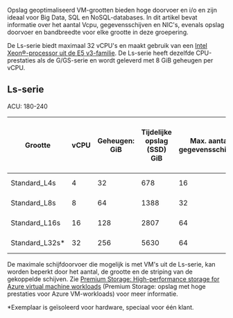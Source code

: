 Opslag geoptimaliseerd VM-grootten bieden hoge doorvoer en i/o en zijn ideaal voor Big Data, SQL en NoSQL-databases. In dit artikel bevat informatie over het aantal Vcpu, gegevensschijven en NIC's, evenals opslag doorvoer en bandbreedte voor elke grootte in deze groepering. 

De Ls-serie biedt maximaal 32 vCPU's en maakt gebruik van een [Intel Xeon®-processor uit de E5 v3-familie](http://www.intel.com/content/www/us/en/processors/xeon/xeon-e5-solutions.html). De Ls-serie heeft dezelfde CPU-prestaties als de G/GS-serie en wordt geleverd met 8 GiB geheugen per vCPU.  

## <a name="ls-series"></a>Ls-serie

ACU: 180-240
 
| Grootte          | vCPU | Geheugen: GiB | Tijdelijke opslag (SSD) GiB | Max. aantal gegevensschijven | Maximum aantal tijdelijke opslagdoorvoer: IOP's / MBps | Max. doorvoer voor schijf zonder caching: IOPS/MBps | Maximum aantal NIC's / netwerkbandbreedte (Mbps) verwacht | 
|---------------|-----------|-------------|--------------------------|----------------|-------------------------------------------------------------|-------------------------------------------|------------------------------| 
| Standard_L4s   | 4    | 32   | 678   | 16    | 20,000 / 200   | 10.000 / 250        | 2 / 4,000  | 
| Standard_L8s   | 8    | 64   | 1388 | 32   | 40,000 / 400   | 20.000 / 500       | 4 / 8,000  | 
| Standard_L16s  | 16   | 128  | 2807 | 64   | 80,000 / 800   | 40.000 / 1,000       | 8 / 6,000 - 16,000 &#8224; | 
| Standard_L32s* | 32   | 256  | 5630 | 64   | 160,000 / 1,600   | 80.000 / 2000     | 8 / 20,000 | 
 

De maximale schijfdoorvoer die mogelijk is met VM's uit de Ls-serie, kan worden beperkt door het aantal, de grootte en de striping van de gekoppelde schijven. Zie [Premium Storage: High-performance storage for Azure virtual machine workloads](../articles/virtual-machines/windows/premium-storage.md) (Premium Storage: opslag met hoge prestaties voor Azure VM-workloads) voor meer informatie. 

*Exemplaar is geïsoleerd voor hardware, speciaal voor één klant.

